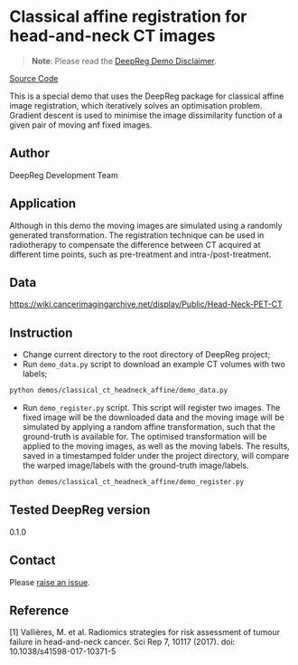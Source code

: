 # Classical affine registration for head-and-neck CT images

> **Note**: Please read the
> [DeepReg Demo Disclaimer](introduction.html#demo-disclaimer).

[Source Code](https://github.com/DeepRegNet/DeepReg/tree/main/demos/classical_ct_headneck_affine)

This is a special demo that uses the DeepReg package for classical affine image
registration, which iteratively solves an optimisation problem. Gradient descent is used
to minimise the image dissimilarity function of a given pair of moving anf fixed images.

## Author

DeepReg Development Team

## Application

Although in this demo the moving images are simulated using a randomly generated
transformation. The registration technique can be used in radiotherapy to compensate the
difference between CT acquired at different time points, such as pre-treatment and
intra-/post-treatment.

## Data

https://wiki.cancerimagingarchive.net/display/Public/Head-Neck-PET-CT

## Instruction

- Change current directory to the root directory of DeepReg project;
- Run `demo_data.py` script to download an example CT volumes with two labels;

```bash
python demos/classical_ct_headneck_affine/demo_data.py
```

- Run `demo_register.py` script. This script will register two images. The fixed image
  will be the downloaded data and the moving image will be simulated by applying a
  random affine transformation, such that the ground-truth is available for. The
  optimised transformation will be applied to the moving images, as well as the moving
  labels. The results, saved in a timestamped folder under the project directory, will
  compare the warped image/labels with the ground-truth image/labels.

```bash
python demos/classical_ct_headneck_affine/demo_register.py
```

## Tested DeepReg version

0.1.0

## Contact

Please [raise an issue](https://github.com/DeepRegNet/DeepReg/issues/new/choose).

## Reference

[1] Vallières, M. et al. Radiomics strategies for risk assessment of tumour failure in
head-and-neck cancer. Sci Rep 7, 10117 (2017). doi: 10.1038/s41598-017-10371-5

